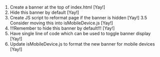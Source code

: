 1. Create a banner at the top of index.html [Yay!]
2. Hide this banner by default [Yay!]
3. Create JS script to reformat page if the banner is hidden [Yay!]
3.5 Consider moving this into isMobileDevice.js [Yay!]
4. !!!Remember to hide this banner by default!!! [Yay!]
5. Have single line of code which can be used to toggle banner display [Yay!]
6. Update isMobileDevice.js to format the new banner for mobile devices [Yay!]